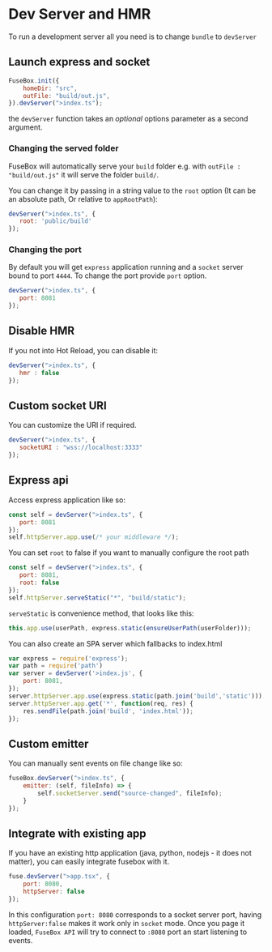 # Dev Server and HMR

To run a development server all you need is to change `bundle` to `devServer`

## Launch express and socket 
```js
FuseBox.init({
    homeDir: "src",
    outFile: "build/out.js",
}).devServer(">index.ts");
```
the `devServer` function takes an *optional* options parameter as a second argument.

### Changing the served folder
FuseBox will automatically serve your `build` folder e.g. with `outFile : "build/out.js"` it will serve the folder `build/`.

You can change it by passing in a string value to the `root` option (It can be an absolute path, Or relative to `appRootPath`): 

```js
devServer(">index.ts", {
   root: 'public/build'
});
```

### Changing the port
By default you will get `express` application running and a `socket` server bound to port `4444`. To change the port provide `port` option.

```js
devServer(">index.ts", {
   port: 8081
});
```

## Disable HMR
If you not into Hot Reload, you can disable it:


```js
devServer(">index.ts", {
   hmr : false
});
```

## Custom socket URI
You can customize the URI if required.

```js
devServer(">index.ts", {
   socketURI : "wss://localhost:3333" 
});
```

## Express api
Access express application like so:
```js
const self = devServer(">index.ts", {
   port: 8081
});
self.httpServer.app.use(/* your middleware */);
```

You can set `root` to false if you want to manually configure the root path

```js
const self = devServer(">index.ts", {
   port: 8081,
   root: false
});
self.httpServer.serveStatic("*", "build/static");
```

`serveStatic` is convenience method, that looks like this:

```js
this.app.use(userPath, express.static(ensureUserPath(userFolder)));
```

You can also create an SPA server which fallbacks to index.html
```js
var express = require('express');
var path = require('path')
var server = devServer('>index.js', {
    port: 8081,
});
server.httpServer.app.use(express.static(path.join('build','static')));
server.httpServer.app.get('*', function(req, res) {
    res.sendFile(path.join('build', 'index.html'));
});
```

## Custom emitter

You can manually sent events on file change like so:

```js
fuseBox.devServer(">index.ts", {
    emitter: (self, fileInfo) => {
        self.socketServer.send("source-changed", fileInfo);
    }
});
```

## Integrate with existing app

If you have an existing http application (java, python, nodejs - it does not matter), you can easily integrate fusebox with it.
```js
fuse.devServer(">app.tsx", {
    port: 8080, 
    httpServer: false
});
```
In this configuration `port: 8080` corresponds to a socket server port, having `httpServer:false` makes it work only in `socket` mode.  Once you page it loaded, `FuseBox API` will try to connect to `:8080` port an start listening to events.
